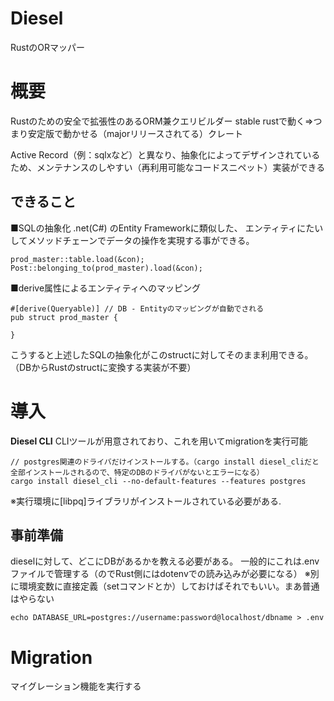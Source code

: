 # Diesel
RustのORマッパー

# 概要
Rustのための安全で拡張性のあるORM兼クエリビルダー
stable rustで動く⇒つまり安定版で動かせる（majorリリースされてる）クレート

Active Record（例：sqlxなど）と異なり、抽象化によってデザインされているため、メンテナンスのしやすい（再利用可能なコードスニペット）実装ができる

## できること
■SQLの抽象化
.net(C#) のEntity Frameworkに類似した、
エンティティにたいしてメソッドチェーンでデータの操作を実現する事ができる。
```
prod_master::table.load(&con);
Post::belonging_to(prod_master).load(&con);
```

■derive属性によるエンティティへのマッピング
```
#[derive(Queryable)] // DB - Entityのマッピングが自動でされる
pub struct prod_master {

}
```
こうすると上述したSQLの抽象化がこのstructに対してそのまま利用できる。（DBからRustのstructに変換する実装が不要）

# 導入

**Diesel CLI**
CLIツールが用意されており、これを用いてmigrationを実行可能

```
// postgres関連のドライバだけインストールする。（cargo install diesel_cliだと全部インストールされるので、特定のDBのドライバがないとエラーになる）
cargo install diesel_cli --no-default-features --features postgres
```
※実行環境に[libpq]ライブラリがインストールされている必要がある.


## 事前準備
dieselに対して、どこにDBがあるかを教える必要がある。
一般的にこれは.envファイルで管理する（のでRust側にはdotenvでの読み込みが必要になる）
※別に環境変数に直接定義（setコマンドとか）しておけばそれでもいい。まあ普通はやらない

```
echo DATABASE_URL=postgres://username:password@localhost/dbname > .env
```

# Migration
マイグレーション機能を実行する
```

```


